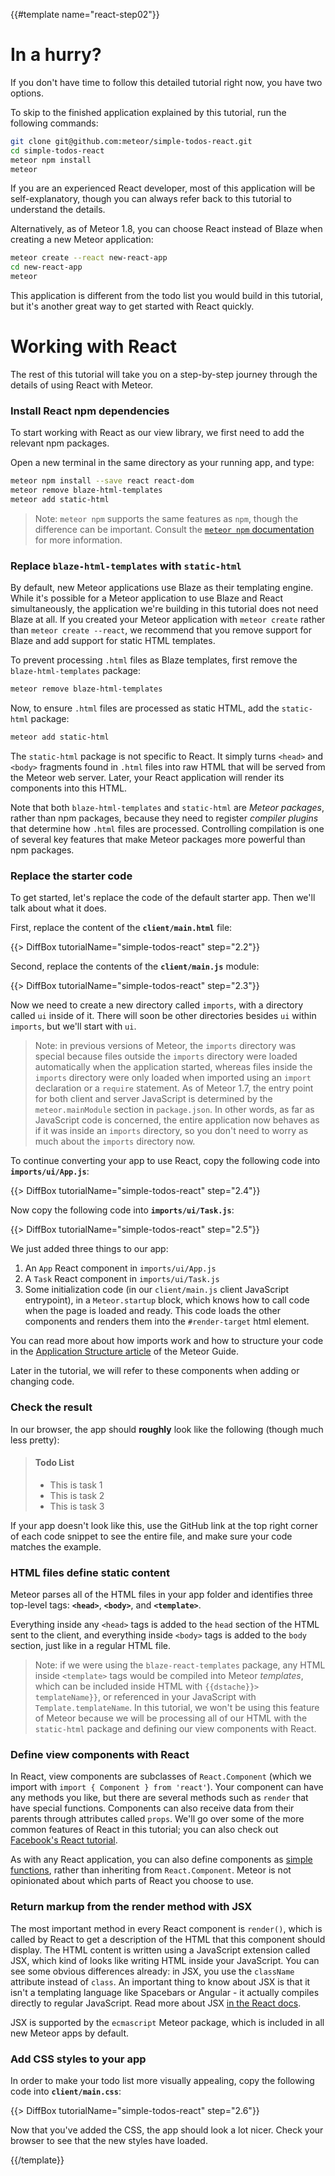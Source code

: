{{#template name="react-step02"}}
# In a hurry?

If you don't have time to follow this detailed tutorial right now, you have two options.

To skip to the finished application explained by this tutorial, run the following commands:

```sh
git clone git@github.com:meteor/simple-todos-react.git
cd simple-todos-react
meteor npm install
meteor
```

If you are an experienced React developer, most of this application will be self-explanatory, though you can always refer back to this tutorial to understand the details.

Alternatively, as of Meteor 1.8, you can choose React instead of Blaze when creating a new Meteor application:

```sh
meteor create --react new-react-app
cd new-react-app
meteor
```

This application is different from the todo list you would build in this tutorial, but it's another great way to get started with React quickly.

# Working with React

The rest of this tutorial will take you on a step-by-step journey through the details of using React with Meteor.

### Install React npm dependencies

To start working with React as our view library, we first need to add the relevant npm packages.

Open a new terminal in the same directory as your running app, and type:

```sh
meteor npm install --save react react-dom
meteor remove blaze-html-templates
meteor add static-html
```

> Note: `meteor npm` supports the same features as `npm`, though the difference can be important. Consult the [`meteor npm` documentation](https://docs.meteor.com/commandline.html#meteornpm) for more information.

### Replace `blaze-html-templates` with `static-html`

By default, new Meteor applications use Blaze as their templating engine. While it's possible for a Meteor application to use Blaze and React simultaneously, the application we're building in this tutorial does not need Blaze at all. If you created your Meteor application with `meteor create` rather than `meteor create --react`, we recommend that you remove support for Blaze and add support for static HTML templates.

To prevent processing `.html` files as Blaze templates, first remove the `blaze-html-templates` package:

```sh
meteor remove blaze-html-templates
```

Now, to ensure `.html` files are processed as static HTML, add the `static-html` package:

```sh
meteor add static-html
```

The `static-html` package is not specific to React. It simply turns `<head>` and `<body>` fragments found in `.html` files into raw HTML that will be served from the Meteor web server. Later, your React application will render its components into this HTML.

Note that both `blaze-html-templates` and `static-html` are _Meteor packages_, rather than npm packages, because they need to register _compiler plugins_ that determine how `.html` files are processed. Controlling compilation is one of several key features that make Meteor packages more powerful than npm packages.

### Replace the starter code

To get started, let's replace the code of the default starter app. Then we'll talk about what it does.

First, replace the content of the **`client/main.html`** file:

{{> DiffBox tutorialName="simple-todos-react" step="2.2"}}

Second, replace the contents of the **`client/main.js`** module:

{{> DiffBox tutorialName="simple-todos-react" step="2.3"}}

Now we need to create a new directory called `imports`, with a directory called `ui` inside of it. There will soon be other directories besides `ui` within `imports`, but we'll start with `ui`.

> Note: in previous versions of Meteor, the `imports` directory was special because files outside the `imports` directory were loaded automatically when the application started, whereas files inside the `imports` directory were only loaded when imported using an `import` declaration or a `require` statement. As of Meteor 1.7, the entry point for both client and server JavaScript is determined by the `meteor.mainModule` section in `package.json`. In other words, as far as JavaScript code is concerned, the entire application now behaves as if it was inside an `imports` directory, so you don't need to worry as much about the `imports` directory now.

To continue converting your app to use React, copy the following code into **`imports/ui/App.js`**:

{{> DiffBox tutorialName="simple-todos-react" step="2.4"}}

Now copy the following code into **`imports/ui/Task.js`**:

{{> DiffBox tutorialName="simple-todos-react" step="2.5"}}

We just added three things to our app:

1. An `App` React component in `imports/ui/App.js`
2. A `Task` React component in `imports/ui/Task.js`
3. Some initialization code (in our `client/main.js` client JavaScript entrypoint), in a `Meteor.startup` block, which knows how to call code when the page is loaded and ready. This code loads the other components and renders them into the `#render-target` html element.

You can read more about how imports work and how to structure your code in the [Application Structure article](http://guide.meteor.com/structure.html) of the Meteor Guide.

Later in the tutorial, we will refer to these components when adding or changing code.

### Check the result

In our browser, the app should **roughly** look like the following (though much less pretty):

> #### Todo List
> - This is task 1
> - This is task 2
> - This is task 3

If your app doesn't look like this, use the GitHub link at the top right corner of each code snippet to see the entire file, and make sure your code matches the example.

### HTML files define static content

Meteor parses all of the HTML files in your app folder and identifies three top-level tags: **`<head>`**, **`<body>`**, and **`<template>`**.

Everything inside any `<head>` tags is added to the `head` section of the HTML sent to the client, and everything inside `<body>` tags is added to the `body` section, just like in a regular HTML file.

> Note: if we were using the `blaze-react-templates` package, any HTML inside `<template>` tags would be compiled into Meteor _templates_, which can be included inside HTML with `{{dstache}}> templateName}}`, or referenced in your JavaScript with `Template.templateName`. In this tutorial, we won't be using this feature of Meteor because we will be processing all of our HTML with the `static-html` package and defining our view components with React.

### Define view components with React

In React, view components are subclasses of `React.Component` (which we import with `import { Component } from 'react'`). Your component can have any methods you like, but there are several methods such as `render` that have special functions. Components can also receive data from their parents through attributes called `props`. We'll go over some of the more common features of React in this tutorial; you can also check out [Facebook's React tutorial](https://facebook.github.io/react/docs/tutorial.html).

As with any React application, you can also define components as [simple functions](https://reactjs.org/docs/components-and-props.html#function-and-class-components), rather than inheriting from `React.Component`. Meteor is not opinionated about which parts of React you choose to use.

### Return markup from the render method with JSX

The most important method in every React component is `render()`, which is called by React to get a description of the HTML that this component should display. The HTML content is written using a JavaScript extension called JSX, which kind of looks like writing HTML inside your JavaScript. You can see some obvious differences already: in JSX, you use the `className` attribute instead of `class`. An important thing to know about JSX is that it isn't a templating language like Spacebars or Angular - it actually compiles directly to regular JavaScript. Read more about JSX [in the React docs](https://facebook.github.io/react/docs/jsx-in-depth.html).

JSX is supported by the `ecmascript` Meteor package, which is included in all new Meteor apps by default.

### Add CSS styles to your app

In order to make your todo list more visually appealing, copy the following code into **`client/main.css`**:

{{> DiffBox tutorialName="simple-todos-react" step="2.6"}}

Now that you've added the CSS, the app should look a lot nicer. Check your browser to see that the new styles have loaded.

{{/template}}

